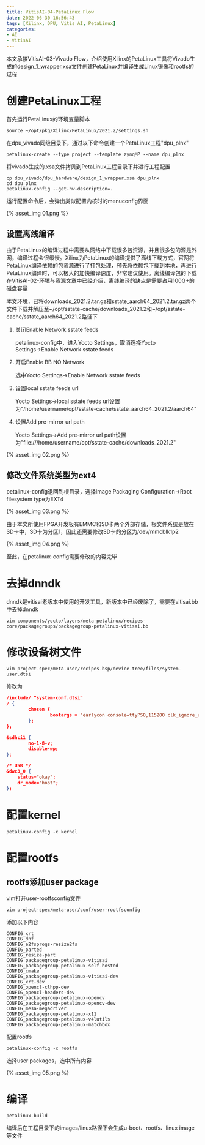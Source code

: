 ```yaml
---
title: VitisAI-04-PetaLinux Flow
date: 2022-06-30 16:56:43
tags: [Xilinx, DPU, Vitis AI, PetaLinux]
categories: 
- AI
- VitisAI
---
```


本文承接VitisAI-03-Vivado Flow，介绍使用Xilinx的PetaLinux工具将Vivado生成的design_1_wrapper.xsa文件创建PetaLinux并编译生成Linux镜像和rootfs的过程

# 创建PetaLinux工程

首先运行PetaLinux的环境变量脚本

```shell
source ~/opt/pkg/Xilinx/PetaLinux/2021.2/settings.sh
```

在dpu_vivado同级目录下，通过以下命令创建一个PetaLinux工程"dpu_plnx"

```shell
petalinux-create --type project --template zynqMP --name dpu_plnx
```

将vivado生成的.xsa文件拷贝到PetaLinux工程目录下并进行工程配置

```shell
cp dpu_vivado/dpu_hardware/design_1_wrapper.xsa dpu_plnx
cd dpu_plnx
petalinux-config --get-hw-description=.
```

运行配置命令后，会弹出类似配置内核时的menuconfig界面

{% asset_img 01.png %}

## 设置离线编译

由于PetaLinux的编译过程中需要从网络中下载很多包资源，并且很多包的源是外网，编译过程会很缓慢。Xilinx为PetaLinux的编译提供了离线下载方式，官网将PetaLinux编译依赖的包资源进行了打包处理，预先将依赖包下载到本地，再进行PetaLinux编译时，可以极大的加快编译速度，非常建议使用。离线编译包的下载在VitisAI-02-环境与资源文章中已经介绍，离线编译的缺点是需要占用100G+的磁盘容量

本文环境，已将downloads_2021.2.tar.gz和sstate_aarch64_2021.2.tar.gz两个文件下载并解压至~/opt/sstate-cache/downloads_2021.2和~/opt/sstate-cache/sstate_aarch64_2021.2路径下

1. 关闭Enable Network sstate feeds
   
   petalinux-config中，进入Yocto Settings，取消选择Yocto Settings→Enable Network sstate feeds

2. 开启Enable BB NO Network
   
   选中Yocto Settings→Enable Network sstate feeds

3. 设置local sstate feeds url
   
   Yocto Settings→local sstate feeds url设置为"/home/username/opt/sstate-cache/sstate_aarch64_2021.2/aarch64"

4. 设置Add pre-mirror url path
   
   Yocto Settings→Add pre-mirror url path设置为"file:///home/username/opt/sstate-cache/downloads_2021.2"

{% asset_img 02.png %}

## 修改文件系统类型为ext4

petalinux-config退回到根目录，选择Image Packaging Configuration->Root filesystem type为EXT4

{% asset_img 03.png %}

由于本文所使用FPGA开发板有EMMC和SD卡两个外部存储，根文件系统是放在SD卡中，SD卡为分区1，因此还需要修改SD卡的分区为/dev/mmcblk1p2

{% asset_img 04.png %}

至此，在petalinux-config需要修改的内容完毕

# 去掉dnndk

dnndk是vitisai老版本中使用的开发工具，新版本中已经废除了，需要在vitisai.bb中去掉dnndk

```shell
vim components/yocto/layers/meta-petalinux/recipes-core/packagegroups/packagegroup-petalinux-vitisai.bb
```

# 修改设备树文件

```shell
vim project-spec/meta-user/recipes-bsp/device-tree/files/system-user.dtsi
```

修改为

```json
/include/ "system-conf.dtsi"
/ {
        chosen {
                bootargs = "earlycon console=ttyPS0,115200 clk_ignore_unused root=/dev/mmcblk1p2 rw rootwait cma=512M";
        };
};

&sdhci1 {
        no-1-8-v;
        disable-wp;
};

/* USB */
&dwc3_0 {
    status="okay";
    dr_mode="host";
};
```

# 配置kernel

```shell
petalinux-config -c kernel
```

# 配置rootfs

## rootfs添加user package

vim打开user-rootfsconfig文件

```shell
vim project-spec/meta-user/conf/user-rootfsconfig
```

添加以下内容

```shell
CONFIG_xrt
CONFIG_dnf
CONFIG_e2fsprogs-resize2fs
CONFIG_parted
CONFIG_resize-part
CONFIG_packagegroup-petalinux-vitisai
CONFIG_packagegroup-petalinux-self-hosted
CONFIG_cmake
CONFIG_packagegroup-petalinux-vitisai-dev
CONFIG_xrt-dev
CONFIG_opencl-clhpp-dev
CONFIG_opencl-headers-dev
CONFIG_packagegroup-petalinux-opencv
CONFIG_packagegroup-petalinux-opencv-dev
CONFIG_mesa-megadriver
CONFIG_packagegroup-petalinux-x11
CONFIG_packagegroup-petalinux-v4lutils
CONFIG_packagegroup-petalinux-matchbox
```

配置rootfs

```shell
petalinux-config -c rootfs
```

选择user packages，选中所有内容

{% asset_img 05.png %}

# 编译

```shell
petalinux-build
```

编译后在工程目录下的images/linux路径下会生成u-boot、rootfs、linux image等文件
